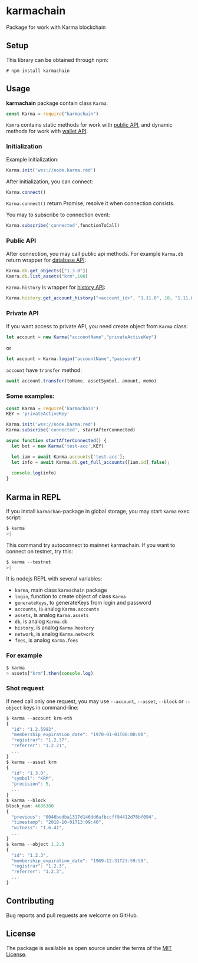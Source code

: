 # karmachain
Package for work with Karma blockchain

## Setup

This library can be obtained through npm:
```
# npm install karmachain
```

## Usage

__karmachain__ package contain class `Karma`: 
```js
const Karma = require("karmachain")
```
`Kamra` contains static methods for work with [public API](http://docs.bitshares.org/api/blockchain-api.html), and dynamic methods for work with [wallet API](http://docs.bitshares.org/api/wallet-api.html).

### Initialization

Example initialization:
```js
Karma.init('wss://node.karma.red')
```
After initialization, you can connect:
```js
Karma.connect()
```
`Karma.connect()` return Promise, resolve it when connection consists.

You may to subscribe to connection event:
```js
Karma.subscribe('connected',functionToCall)
```

### Public API

After connection, you may call public api methods. For example `Karma.db` return wrapper for [database API](http://docs.bitshares.org/api/database.html):
```js
Karma.db.get_objects(["1.3.0"])
Kamra.db.list_assets("krm",100)
```
`Karma.history` is wrapper for [history API](http://docs.bitshares.org/api/history.html):
```js
Karma.history.get_account_history("<account_id>", "1.11.0", 10, "1.11.0")
```

### Private API

If you want access to private API, you need create object from `Karma` class:
```js
let account = new Karma("accountName","privateActiveKey")
```
or
```js
let account = Karma.login("accountName","password")
```
`account` have `transfer` method:
```js
await account.transfer(toName, assetSymbol, amount, memo)
```

### Some examples:

```js
const Karma = require('karmachain')
KEY = 'privateActiveKey'

Karma.init('wss://node.karma.red')
Karma.subscribe('connected', startAfterConnected)

async function startAfterConnected() {
  let bot = new Karma('test-acc',KEY)

  let iam = await Karma.accounts['test-acc'];
  let info = await Karma.db.get_full_accounts([iam.id],false);
  
  console.log(info)
}
```

## Karma in REPL

If you install `karmachan`-package in global storage, you may start `karma` exec script:
```js
$ karma
>|
```
This command try autoconnect to mainnet karmachain. If you want to connect on testnet, try this:
```js
$ karma --testnet
>|
```

It is nodejs REPL with several variables:
- `karma`, main class `karmachain` package
- `login`, function to create object of class `Karma`
- `generateKeys`, to generateKeys from login and password
- `accounts`, is analog `Karma.accounts`
- `assets`, is analog `Karma.assets`
- `db`, is analog `Karma.db`
- `history`, is analog `Karma.hostory`
- `network`, is analog `Karma.network`
- `fees`, is analog `Karma.fees`

### For example

```js
$ karma
> assets["krm"].then(console.log)
```

### Shot request

If need call only one request, you may use `--account`, `--asset`,  `--block` or `--object` keys in command-line:
```js
$ karma --account krm-eth
{
  "id": "1.2.5992",
  "membership_expiration_date": "1970-01-01T00:00:00",
  "registrar": "1.2.37",
  "referrer": "1.2.21",
  ...
}
$ karma --asset krm
{
  "id": "1.3.0",
  "symbol": "KRM",
  "precision": 5,
  ...
}
$ karma --block 
block_num: 4636380
{
  "previous": "0046bedba1317d146dd6afbccff94412d76bf094",
  "timestamp": "2018-10-01T13:09:40",
  "witness": "1.6.41",
  ...
}
$ karma --object 1.2.3
{
  "id": "1.2.3",
  "membership_expiration_date": "1969-12-31T23:59:59",
  "registrar": "1.2.3",
  "referrer": "1.2.3",
  ...
}
```

## Contributing

Bug reports and pull requests are welcome on GitHub.

## License

The package is available as open source under the terms of the [MIT License](http://opensource.org/licenses/MIT).
